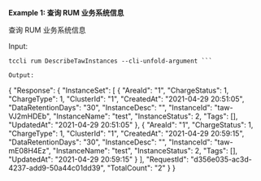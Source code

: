 **Example 1: 查询 RUM 业务系统信息**

查询 RUM 业务系统信息

Input: 

```
tccli rum DescribeTawInstances --cli-unfold-argument ```

Output: 
```
{
    "Response": {
        "InstanceSet": [
            {
                "AreaId": "1",
                "ChargeStatus": 1,
                "ChargeType": 1,
                "ClusterId": "1",
                "CreatedAt": "2021-04-29 20:51:05",
                "DataRetentionDays": "30",
                "InstanceDesc": "",
                "InstanceId": "taw-VJ2mHDEb",
                "InstanceName": "test",
                "InstanceStatus": 2,
                "Tags": [],
                "UpdatedAt": "2021-04-29 20:51:05"
            },
            {
                "AreaId": "1",
                "ChargeStatus": 1,
                "ChargeType": 1,
                "ClusterId": "1",
                "CreatedAt": "2021-04-29 20:59:15",
                "DataRetentionDays": "30",
                "InstanceDesc": "",
                "InstanceId": "taw-mE08H4Ez",
                "InstanceName": "test",
                "InstanceStatus": 2,
                "Tags": [],
                "UpdatedAt": "2021-04-29 20:59:15"
            }
        ],
        "RequestId": "d356e035-ac3d-4237-add9-50a44c01dd39",
        "TotalCount": "2"
    }
}
```

